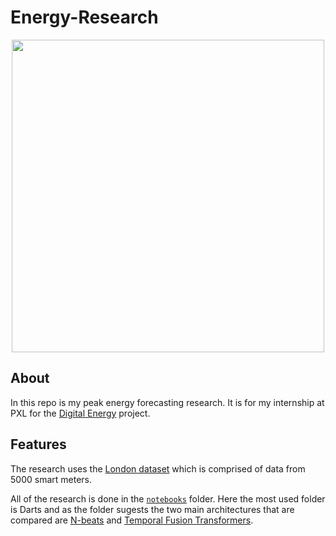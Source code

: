 # Energy-Research

<p align="center">
  <img width="500px" src="https://images.unsplash.com/photo-1562408954-be39449c4962?ixlib=rb-1.2.1&ixid=MnwxMjA3fDB8MHxwaG90by1wYWdlfHx8fGVufDB8fHx8&auto=format&fit=crop&w=3774&q=80">
</p>

## About

In this repo is my peak energy forecasting research. It is for my internship at PXL for the [Digital Energy](https://www.pxl.be/Pub/onderzoek/Projecten/Projecten-Smart-ICT/33337-Digital-Energy.html?cel=GUID-264A29238D6747228DDEE08063A1F731) project. 

## Features

The research uses the [London dataset](https://www.kaggle.com/datasets/timmermansjoy/london-electricity-usage-per-household-2011-2014) which is comprised of data from 5000 smart meters.

All of the research is done in the [`notebooks`](notebooks) folder. Here the most used folder is Darts and as the folder sugests the two main architectures that are compared are [N-beats](https://arxiv.org/pdf/1905.10437.pdf) and [Temporal Fusion Transformers](https://arxiv.org/pdf/1912.09363.pdf).
